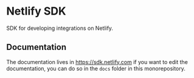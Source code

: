 # Netlify SDK

SDK for developing integrations on Netlify.

## Documentation

The documentation lives in https://sdk.netlify.com if you want to edit the documentation, you can do so in the `docs` folder in this monorepository.
